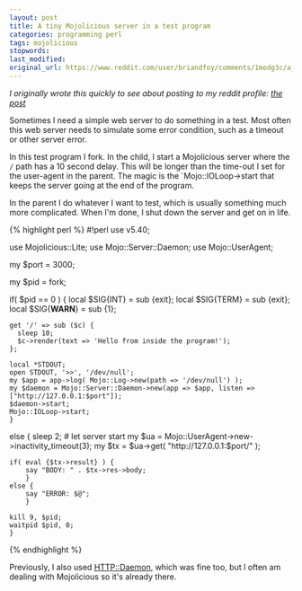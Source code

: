 ```yaml
---
layout: post
title: A tiny Mojolicious server in a test program
categories: programming perl
tags: mojolicious
stopwords:
last_modified:
original_url: https://www.reddit.com/user/briandfoy/comments/1modg3c/a_tiny_mojo_server_in_a_test_program/
---
```


*I originally wrote this quickly to see about posting to my reddit profile: [the post](https://www.reddit.com/user/briandfoy/comments/1modg3c/a_tiny_mojo_server_in_a_test_program/)*

Sometimes I need a simple web server to do something in a test. Most often this web server needs to simulate some error condition, such as a timeout or other server error.

<!--more-->

In this test program I fork. In the child, I start a Mojolicious server where the `/` path has a 10 second delay. This will be longer than the time-out I set for the user-agent in the parent. The magic is the `Mojo::IOLoop->start that keeps the server going at the end of the program.

In the parent I do whatever I want to test, which is usually something much more complicated. When I'm done, I shut down the server and get on in life.

{% highlight perl %}
#!perl
use v5.40;

use Mojolicious::Lite;
use Mojo::Server::Daemon;
use Mojo::UserAgent;

my $port = 3000;

my $pid = fork;

if( $pid == 0 ) {
    local $SIG{INT} = sub {exit};
    local $SIG{TERM} = sub {exit};
    local $SIG{__WARN__} = sub {1};

    get '/' => sub ($c) {
      sleep 10;
      $c->render(text => 'Hello from inside the program!');
    };

    local *STDOUT;
    open STDOUT, '>>', '/dev/null';
    my $app = app->log( Mojo::Log->new(path => '/dev/null') );
    my $daemon = Mojo::Server::Daemon->new(app => $app, listen => ["http://127.0.0.1:$port"]);
    $daemon->start;
    Mojo::IOLoop->start;
    }
else {
    sleep 2; # let server start
    my $ua = Mojo::UserAgent->new->inactivity_timeout(3);
    my $tx = $ua->get( "http://127.0.0.1:$port/" );

    if( eval {$tx->result} ) {
        say "BODY: " . $tx->res->body;
        }
    else {
        say "ERROR: $@";
        }

    kill 9, $pid;
    waitpid $pid, 0;
    }
{% endhighlight %}

Previously, I also used [HTTP::Daemon](https://github.com/libwww-perl/HTTP-Daemon), which was fine too, but I often am dealing with Mojolicious so it's already there.
